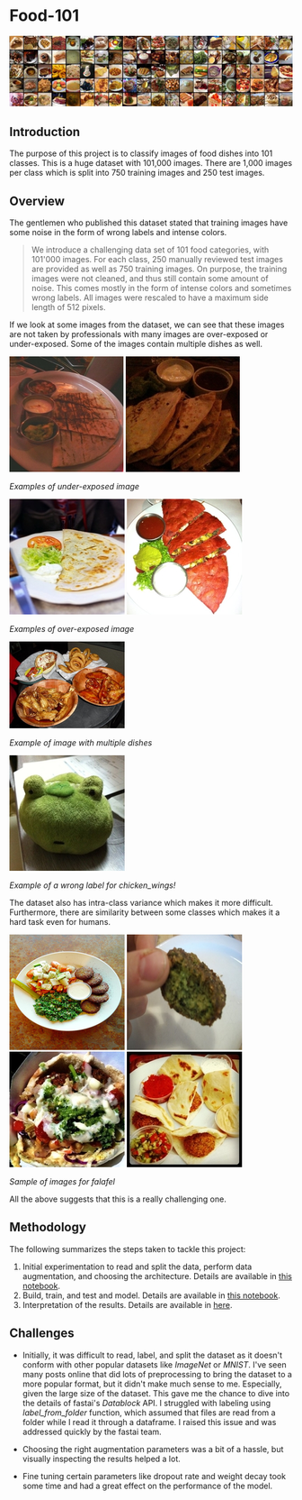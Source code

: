 # Food-101

![](data/food-101.jpg "https://www.vision.ee.ethz.ch/datasets_extra/food-101/")

## Introduction

The purpose of this project is to classify images of food dishes into 101 classes. This is a huge dataset with 101,000 images. There are 1,000 images per class which is split into 750 training images and 250 test images.

## Overview 
The gentlemen who published this dataset stated that training images have some noise in the form of wrong labels and intense colors.

> We introduce a challenging data set of 101 food categories, with 101'000 images. For each class, 250 manually reviewed test images are provided as well as 750 training images. On purpose, the training images were not cleaned, and thus still contain some amount of noise. This comes mostly in the form of intense colors and sometimes wrong labels. All images were rescaled to have a maximum side length of 512 pixels.

If we look at some images from the dataset, we can see that these images are not taken by professionals with many images are over-exposed or under-exposed. Some of the images contain multiple dishes as well. 

![](data/2889465.jpg) ![](data/1826455.jpg)

*Examples of under-exposed image*

![](data/412571.jpg) ![](data/3527595.jpg) 

*Examples of over-exposed image*

![](data/828660.jpg)

*Example of image with multiple dishes*

![](data/477991.jpg)

*Example of a wrong label for _chicken_wings_!*


The dataset also has intra-class variance which makes it more difficult. Furthermore, there are similarity between some classes which makes it a hard task even for humans. 

![](data/f1.jpg) ![](data/f2.jpg) ![](data/f3.jpg) ![](data/f4.jpg) 

*Sample of images for _falafel_*

All the above suggests that this is a really challenging one.

## Methodology

The following summarizes the steps taken to tackle this project:
1. Initial experimentation to read and split the data, perform data augmentation, and choosing the architecture. Details are available in [this notebook](./00_Fellowship_Food_101.ipynb).
2. Build, train, and test and model. Details are available in [this notebook]().
3. Interpretation of the results. Details are available in [here]().

## Challenges

* Initially, it was difficult to read, label, and split the dataset as it doesn't conform with other popular datasets like _ImageNet_ or _MNIST_. I've seen many posts online that did lots of preprocessing to bring the dataset to a more popular format, but it didn't make much sense to me. Especially, given the large size of the dataset. This gave me the chance to dive into the details of fastai's *Datablock* API. I struggled with labeling using *label_from_folder* function, which assumed that files are read from a folder while I read it through a dataframe. I raised this issue and was addressed quickly by the fastai team. 

* Choosing the right augmentation parameters was a bit of a hassle, but visually inspecting the results helped a lot. 

* Fine tuning certain parameters like dropout rate and weight decay took some time and had a great effect on the performance of the model.


